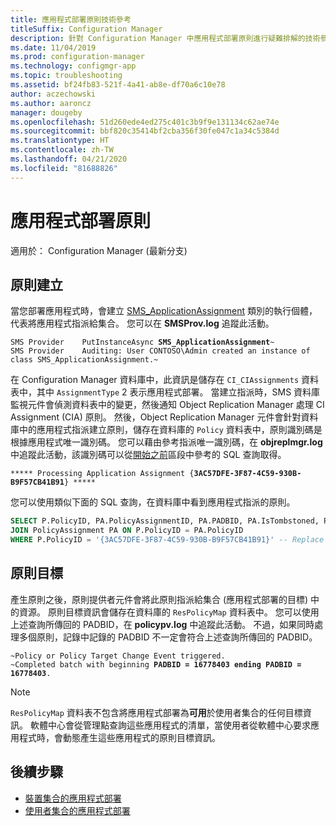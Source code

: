 ```yaml
---
title: 應用程式部署原則技術參考
titleSuffix: Configuration Manager
description: 針對 Configuration Manager 中應用程式部署原則進行疑難排解的技術參考。
ms.date: 11/04/2019
ms.prod: configuration-manager
ms.technology: configmgr-app
ms.topic: troubleshooting
ms.assetid: bf24fb83-521f-4a41-ab8e-df70a6c10e78
author: aczechowski
ms.author: aaroncz
manager: dougeby
ms.openlocfilehash: 51d260ede4ed275c401c3b9f9e131134c62ae74e
ms.sourcegitcommit: bbf820c35414bf2cba356f30fe047c1a34c5384d
ms.translationtype: HT
ms.contentlocale: zh-TW
ms.lasthandoff: 04/21/2020
ms.locfileid: "81688826"
---
```

# <a name="application-deployment-policy"></a>應用程式部署原則

適用於：  Configuration Manager (最新分支)

## <a name="policy-creation"></a>原則建立

當您部署應用程式時，會建立 [SMS_ApplicationAssignment](../../develop/reference/apps/sms_applicationassignment-server-wmi-class.md) 類別的執行個體，代表將應用程式指派給集合。 您可以在 **SMSProv.log** 追蹤此活動。

<pre><code class="lang-text">SMS Provider    PutInstanceAsync <b>SMS_ApplicationAssignment</b>~
SMS Provider    Auditing: User CONTOSO\Admin created an instance of class SMS_ApplicationAssignment.~
</code></pre>

在 Configuration Manager 資料庫中，此資訊是儲存在 `CI_CIAssignments` 資料表中，其中 `AssignmentType` 2 表示應用程式部署。 當建立指派時，SMS 資料庫監視元件會偵測資料表中的變更，然後通知 Object Replication Manager 處理 CI Assignment (CIA) 原則。 然後，Object Replication Manager 元件會針對資料庫中的應用程式指派建立原則，儲存在資料庫的 `Policy` 資料表中，原則識別碼是根據應用程式唯一識別碼。 您可以藉由參考指派唯一識別碼，在 **objreplmgr.log** 中追蹤此活動，該識別碼可以從[開始之前](app-deployment-technical-reference.md#before-you-begin)區段中參考的 SQL 查詢取得。

<pre><code class="lang-text">***** Processing Application Assignment {<b>3AC57DFE-3F87-4C59-930B-B9F57CB41B91</b>} *****
</code></pre>

您可以使用類似下面的 SQL 查詢，在資料庫中看到應用程式指派的原則。

```sql
SELECT P.PolicyID, PA.PolicyAssignmentID, PA.PADBID, PA.IsTombstoned, PA.LastUpdateTime FROM Policy P
JOIN PolicyAssignment PA ON P.PolicyID = PA.PolicyID
WHERE P.PolicyID = '{3AC57DFE-3F87-4C59-930B-B9F57CB41B91}' -- Replace Assignment Unique ID
```

## <a name="policy-targeting"></a>原則目標

產生原則之後，原則提供者元件會將此原則指派給集合 (應用程式部署的目標) 中的資源。 原則目標資訊會儲存在資料庫的 `ResPolicyMap` 資料表中。 您可以使用上述查詢所傳回的 PADBID，在 **policypv.log** 中追蹤此活動。 不過，如果同時處理多個原則，記錄中記錄的 PADBID 不一定會符合上述查詢所傳回的 PADBID。

<pre><code class="lang-text">~Policy or Policy Target Change Event triggered.
~Completed batch with beginning <b>PADBID = 16778403 ending PADBID = 16778403</b>.
</code></pre>

> [!NOTE]
> `ResPolicyMap` 資料表不包含將應用程式部署為**可用**於使用者集合的任何目標資訊。 軟體中心會從管理點查詢這些應用程式的清單，當使用者從軟體中心要求應用程式時，會動態產生這些應用程式的原則目標資訊。

## <a name="next-steps"></a>後續步驟

- [裝置集合的應用程式部署](device-deployment-technical-reference.md)
- [使用者集合的應用程式部署](user-deployment-technical-reference.md)
